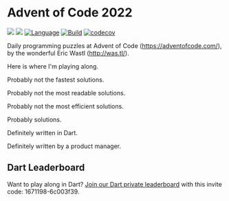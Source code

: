 # Advent of Code 2022

![](https://img.shields.io/badge/day%20📅-7-blue)
![](https://img.shields.io/badge/stars%20⭐-14-yellow)
[![Language](https://img.shields.io/badge/language-Dart-blue.svg)](https://dart.dev)
[![Build](https://github.com/timsneath/advent-of-code-2022/actions/workflows/build.yml/badge.svg)](https://github.com/timsneath/advent-of-code-2022/actions/workflows/build.yml)
[![codecov](https://codecov.io/gh/timsneath/advent-of-code-2022/branch/main/graph/badge.svg?token=KuWixof02N)](https://codecov.io/gh/timsneath/advent-of-code-2022)

Daily programming puzzles at Advent of Code (<https://adventofcode.com/>), by the wonderful Eric Wastl (<http://was.tl/>).

Here is where I'm playing along.

Probably not the fastest solutions.

Probably not the most readable solutions.

Probably not the most efficient solutions.

Probably solutions.

Definitely written in Dart.

Definitely written by a product manager.

## Dart Leaderboard

Want to play along in Dart? [Join our Dart private leaderboard](https://adventofcode.com/2022/leaderboard/private) with this invite code: 1671198-6c003f39.
